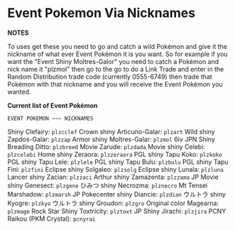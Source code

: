 # Event Pokemon Via Nicknames

**NOTES**

To uses get these you need to go and catch a wild Pokémon and give it the nickname of what ever Event Pokémon it is you want. So for example if you want the "Event Shiny Moltres-Galor" you need to catch a Pokémon and nick name it "plzmol" then go to the go to do a Link Trade and enter in the Random Distribution trade code (currently 0555-6749) then trade that Pokémon with that nickname and you will receive the Event Pokémon you wanted. 

**Current list of Event Pokémon**

`EVENT POKEMON ~~~ NICKNAMES`

Shiny Clefairy: `plzcclef`
Crown shiny Articuno-Galar: `plzart`
Wild shiny Zapdos-Galar: `plzzap`
Armor shiny Moltres-Galar: `plzmol`
6iv JPN Shiny Breading Ditto: `plzbreed`
Movie Zarude: `plzdada`
Movie shiny Celebi: `plzcelebi`
Home shiny Zeraora: `plzzeraora`
PGL shiny Tapu Koko: `plzkoko`
PGL shiny Tapu Lele: `plzlele`
PGL shiny Tapu Bulu: `plzbulu`
PGL shiny Tapu Fini: `plzfini`
Eclipse shiny Solgaleo: `plzsolg`
Eclipse shiny Lunala: `plzluna`
Lancer shiny Zacian: `plzzaci`
Arthur shiny Zamazenta: `plzzama`
JP Movie shiny Genesect: `plzgene`
ひみつ shiny Necrozma: `plznecro`
Mt Tensei Marshadow: `plzmarsh`
JP Pokecenter shiny Diancie: `plzdian`
ウルトラ shiny Kyogre: `plzkyo`
ウルトラ shiny Groudon: `plzgro`
Original color Magearna: `plzmage`
Rock Star Shiny Toxtricity: `plztoxt`
JP Shiny Jirachi: `plzjira`
PCNY Raikou (PKM Crystal): `pcnyrai`